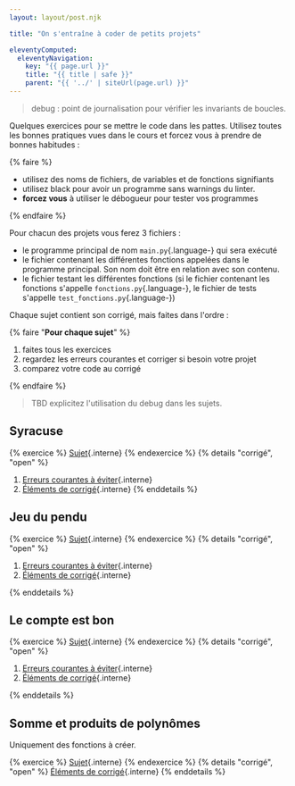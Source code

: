 ```yaml
---
layout: layout/post.njk

title: "On s'entraîne à coder de petits projets"

eleventyComputed:
  eleventyNavigation:
    key: "{{ page.url }}"
    title: "{{ title | safe }}"
    parent: "{{ '../' | siteUrl(page.url) }}"
---
```


> debug : point de journalisation pour vérifier les invariants de boucles.

Quelques exercices pour se mettre le code dans les pattes. Utilisez toutes les bonnes pratiques vues dans le cours et forcez vous à prendre de bonnes habitudes :

{% faire %}

- utilisez des noms de fichiers, de variables et de fonctions signifiants
- utilisez black pour avoir un programme sans warnings du linter.
- **forcez vous** à utiliser le débogueur pour tester vos programmes

{% endfaire %}

Pour chacun des projets vous ferez 3 fichiers :

- le programme principal de nom `main.py`{.language-} qui sera exécuté
- le fichier contenant les différentes fonctions appelées dans le programme principal. Son nom doit être en relation avec son contenu.
- le fichier testant les différentes fonctions (si le fichier contenant les fonctions s'appelle `fonctions.py`{.language-}, le fichier de tests s'appelle `test_fonctions.py`{.language-})

Chaque sujet contient son corrigé, mais faites dans l'ordre :

{% faire "**Pour chaque sujet**" %}

1. faites tous les exercices
2. regardez les erreurs courantes et corriger si besoin votre projet
3. comparez votre code au corrigé

{% endfaire %}

> TBD explicitez l'utilisation du debug dans les sujets.

## <span id="syracuse"></span>Syracuse

{% exercice %}
[Sujet](./syracuse-sujet){.interne}
{% endexercice %}
{% details "corrigé", "open" %}

1. [Erreurs courantes à éviter](./syracuse-erreurs-courantes){.interne}
2. [Éléments de corrigé](./syracuse-corrigé){.interne}
{% enddetails %}

## <span id="pendu"></span>Jeu du pendu

{% exercice %}
[Sujet](./pendu-sujet){.interne}
{% endexercice %}
{% details "corrigé", "open" %}

1. [Erreurs courantes à éviter](./pendu-erreurs-courantes){.interne}
2. [Éléments de corrigé](./pendu-corrigé){.interne}

{% enddetails %}

## <span id="compte-caractere"></span>Le compte est bon

{% exercice %}
[Sujet](./compte-caractere-sujet){.interne}
{% endexercice %}
{% details "corrigé", "open" %}

1. [Erreurs courantes à éviter](./compte-caractere-erreurs-courantes){.interne}
2. [Éléments de corrigé](./compte-caractere-corrigé){.interne}

{% enddetails %}

## <span id="polynomes"></span>Somme et produits de polynômes

Uniquement des fonctions à créer.

{% exercice %}
[Sujet](./polynome-sujet){.interne}
{% endexercice %}
{% details "corrigé", "open" %}
[Éléments de corrigé](./syracuse-corrigé){.interne}
{% enddetails %}
